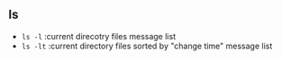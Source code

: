 ## ls

- `ls -l`   :current direcotry files message list 
- `ls -lt`  :current directory files sorted by "change time" message list 
